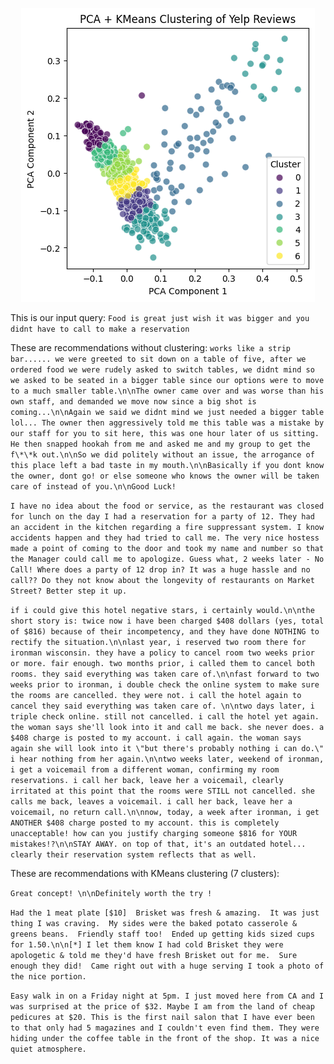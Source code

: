 <p align="center">
  <img src="PCA+KMeans.png" />
</p>

This is our input query:
`Food is great just wish it was bigger and you didnt have to call to make a reservation`

These are recommendations without clustering:
`works like a strip bar...... we were greeted to sit down on a table of five, after we ordered food we were rudely asked to switch tables, we didnt mind so we asked to be seated in a bigger table since our options were to move to a much smaller table.\n\nThe owner came over and was worse than his own staff, and demanded we move now since a big shot is coming...\n\nAgain we said we didnt mind we just needed a bigger table lol... The owner then aggressively told me this table was a mistake by our staff for you to sit here, this was one hour later of us sitting. He then snapped hookah from me and asked me and my group to get the f\*\*k out.\n\nSo we did politely without an issue, the arrogance of this place left a bad taste in my mouth.\n\nBasically if you dont know the owner, dont go! or else someone who knows the owner will be taken care of instead of you.\n\nGood Luck!`

`I have no idea about the food or service, as the restaurant was closed for lunch on the day I had a reservation for a party of 12. They had an accident in the kitchen regarding a fire suppressant system. I know accidents happen and they had tried to call me. The very nice hostess made a point of coming to the door and took my name and number so that the Manager could call me to apologize. Guess what, 2 weeks later - No Call! Where does a party of 12 drop in? It was a huge hassle and no call?? Do they not know about the longevity of restaurants on Market Street? Better step it up.`

`if i could give this hotel negative stars, i certainly would.\n\nthe short story is: twice now i have been charged $408 dollars (yes, total of $816) because of their incompetency, and they have done NOTHING to rectify the situation.\n\nlast year, i reserved two room there for ironman wisconsin. they have a policy to cancel room two weeks prior or more. fair enough. two months prior, i called them to cancel both rooms. they said everything was taken care of.\n\nfast forward to two weeks prior to ironman, i double check the online system to make sure the rooms are cancelled. they were not. i call the hotel again to cancel they said everything was taken care of. \n\ntwo days later, i triple check online. still not cancelled. i call the hotel yet again. the woman says she'll look into it and call me back. she never does. a $408 charge is posted to my account. i call again. the woman says again she will look into it \"but there's probably nothing i can do.\" i hear nothing from her again.\n\ntwo weeks later, weekend of ironman, i get a voicemail from a different woman, confirming my room reservations. i call her back, leave her a voicemail, clearly irritated at this point that the rooms were STILL not cancelled. she calls me back, leaves a voicemail. i call her back, leave her a voicemail, no return call.\n\nnow, today, a week after ironman, i get ANOTHER $408 charge posted to my account. this is completely unacceptable! how can you justify charging someone $816 for YOUR mistakes!?\n\nSTAY AWAY. on top of that, it's an outdated hotel... clearly their reservation system reflects that as well.`

These are recommendations with KMeans clustering (7 clusters):

`Great concept! \n\nDefinitely worth the try ! `

`Had the 1 meat plate [$10]  Brisket was fresh & amazing.  It was just thing I was craving.  My sides were the baked potato casserole & greens beans.  Friendly staff too!  Ended up getting kids sized cups for 1.50.\n\n[*] I let them know I had cold Brisket they were apologetic & told me they'd have fresh Brisket out for me.  Sure enough they did!  Came right out with a huge serving I took a photo of the nice portion. `

`Easy walk in on a Friday night at 5pm. I just moved here from CA and I was surprised at the price of $32. Maybe I am from the land of cheap pedicures at $20. This is the first nail salon that I have ever been to that only had 5 magazines and I couldn't even find them. They were hiding under the coffee table in the front of the shop. It was a nice quiet atmosphere. `
